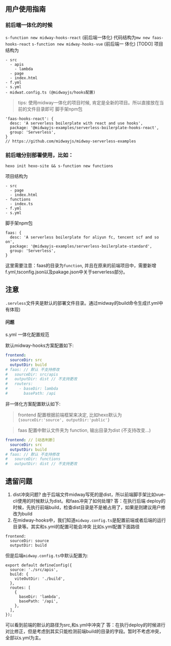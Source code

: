 ## 用户使用指南

### 前后端一体化的时候
`s-function new midway-hooks-react` (前后端一体化) 代码结构为`mw new faas-hooks-react`
`s-function new midway-hooks-vue` (前后端一 体化) [TODO]
项目结构为
```
- src
  - apis
    - lambda
  - page
  - index.html
- f.yml
- s.yml
- midwat.config.ts (@midwayjs/hooks配置)
```
> tips: 使用midway一体化的项目时候, 肯定是全新的项目。所以直接放在当前的文件目录即可
脚手架npm包

```
'faas-hooks-react': {
  desc: 'A serverless boilerplate with react and use hooks',
  package: '@midwayjs-examples/serverless-boilerplate-hooks-react',
  group: 'Serverless',
}
// https://github.com/midwayjs/midway-serverless-examples
```

### 前后端分别部署使用，比如：
`hexo init hexo-site && s-function new functions`

项目结构为
```
- src
  - page
  - index.html
- functions
  - index.ts
- f.yml
- s.yml
```

脚手架npm包
```
faas: {
  desc: 'A serverless boilerplate for aliyun fc, tencent scf and so on',
  package: '@midwayjs-examples/serverless-boilerplate-standard',
  group: 'Serverless',
}
```
这里需要注意：faas的目录为`function`, 并且在原来的前端项目中，需要新增
f.yml,tsconfig.json以及pakage.json中关于serverless部分。

## 注意
`.servless`文件夹是默认的部署文件目录。通过midway的build命令生成(f.yml中有体现)

#### 问题
s.yml 一体化配置规范

默认midway-hooks方案配置如下:
``` yml
frontend:
  sourceDir: src
  outputDir: build
# faas: // 默认 不支持修改
#   sourceDir: src/apis
#   outputDir: dist // 不支持更改
#   routers:
#     - baseDir: lambda
#       basePath: /api
```

非一体化方案配置默认如下:
> frontend 配置根据前端框架来决定, 比如hexo默认为
`{sourceDir:'source', outputDir:'public'}`

> faas 配置中默认文件夹为 function, 输出目录为dist (不支持改变...)

``` yml
frontend: // [动态判断]
  sourceDir: src
  outputDir: build
# faas: // 默认 不支持修改
#   sourceDir: functions
#   outputDir: dist // 不支持更改
```


## 遗留问题
1. dist冲突问题? 由于后端文件midway写死的是dist，所以前端脚手架比如vue-cli使用的时候默认为dist。和faas冲突了如何处理?
答：在执行后端 deploy的时候，先执行前端build，检查dist目录是不是被占用了，如果是则建议用户修改为build
2. 在midway-hooks中，我们知道`midway.config.ts`是配置前端或者后端的运行目录等。其实和s.yml的配置可能会冲突
比如s.yml配置下面路径
```
frontend:
  sourceDir: source
  outputDir: build
```
但是后端`midway.config.ts`中默认配置为:
```
export default defineConfig({
  source: './src/apis',
  build: {
    viteOutDir: './build',
  },
  routes: [
    {
      baseDir: 'lambda',
      basePath: '/api',
    },
  ],
});
```
可以看到前端的默认的路径为src,和s.yml中冲突了
答：在执行deploy的时候进行对比修正，但是考虑到其实只能检测前端build的目录的字段。暂时不考虑冲突，全部以s.yml为主。

